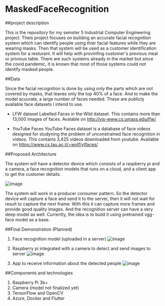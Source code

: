 # MaskedFaceRecognition

##project description

This is the repository for my semster 5 Industrial Computer Engineering project. Theis project focuses on building an accurate facial recognition system which can identify people using thier facial features while they are wearing masks. Then that system will be used as a customer identification system for a resturant. It will help with provinfing customer's previous meal or privious table.
There are such systems already in the market but since the covid pandemic, it is known that most of those systems could not identify masked people.

##Data

Since the facial recognition is done by using only the parts which are not covered by masks, that leaves only the top 40% of a face. And to make the model acuurate, a large number of faces needed. These are publicly available face datasets I intend to use.

- LFW dataset
Labelled Faces in the Wild dataset. This contains more than 13,000 images of faces. Avalable on http://vis-www.cs.umass.edu/lfw/

- YouTube Faces
YouTube Faces dataset is a database of face videos designed for studyning the problem of unconstrained face recognition in videos. This contains 3,425 videos downloaded from youtube. Available on https://www.cs.tau.ac.il/~wolf/ytfaces/

##Proposed Architecture

The system will have a detector device which consists of a raspberry pi and a camera, a face recognition models that runs on a cloud, and a client app to get the customer details.

![image](https://user-images.githubusercontent.com/59095109/128291406-abe10075-319e-43a2-a0cb-24685a5822c1.png)

The system will work in a producer consumer pattern. So the detector device will capture a face and send it to the server, then it will not wait for result to capture the next frame. With this it can capture more frames and provide good quality images. And the recognition server can have a very deep model as well. Currently, the idea is to build it using pretrained vgg-face model as a base.

##Final Demonstration (Planned)

1. Face recognition model (uploaded in a server)
![image](https://user-images.githubusercontent.com/59095109/128292341-fa6e3a54-332b-484c-8998-3ba01edbb431.png)

2. Raspberry pi integrated with a camera to detect and send images to server
![image](https://user-images.githubusercontent.com/59095109/128292485-f5f23f02-7eee-4ffe-a317-581b0dc5ac13.png)

3. App to receive information about the detected people
![image](https://user-images.githubusercontent.com/59095109/128292566-e47ce774-7db2-4455-b257-c38796655050.png)

##Components and technologies

1. Raspberry Pi 3b+
2. Camera (model not finalized yet)
3. TensorFlow and OpenCV
4. Azure, Docker and Flutter
